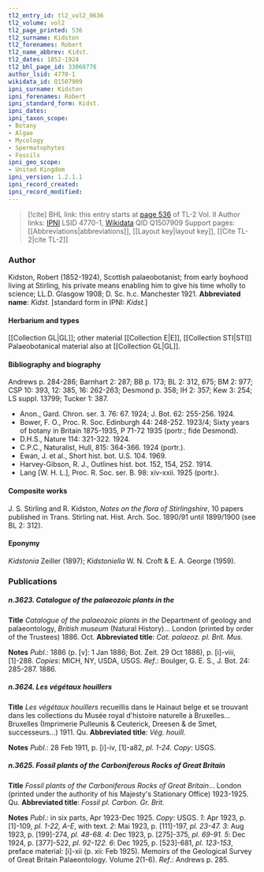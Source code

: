 ```yaml
---
tl2_entry_id: tl2_vol2_0636
tl2_volume: vol2
tl2_page_printed: 536
tl2_surname: Kidston
tl2_forenames: Robert
tl2_name_abbrev: Kidst.
tl2_dates: 1852-1924
tl2_bhl_page_id: 33068778
author_lsid: 4770-1
wikidata_id: Q1507909
ipni_surname: Kidston
ipni_forenames: Robert
ipni_standard_form: Kidst.
ipni_dates: 
ipni_taxon_scope: 
- Botany
- Algae
- Mycology
- Spermatophytes
- Fossils
ipni_geo_scope: 
- United Kingdom
ipni_version: 1.2.1.1
ipni_record_created: 
ipni_record_modified:
---
```


> [!cite] BHL link: this entry starts at [page 536](https://www.biodiversitylibrary.org/page/33068778) of TL-2 Vol. II
> Author links: [IPNI](https://www.ipni.org/a/4770-1) LSID 4770-1, [Wikidata](https://www.wikidata.org/wiki/Q1507909) QID Q1507909
> Support pages: [[Abbreviations|abbreviations]], [[Layout key|layout key]], [[Cite TL-2|cite TL-2]]

### Author

Kidston, Robert (1852-1924), Scottish palaeobotanist; from early boyhood living at Stirling, his private means enabling him to give his time wholly to science; LL.D. Glasgow 1908; D. Sc. h.c. Manchester 1921. 
**Abbreviated name**: *Kidst.* \[standard form in IPNI: *Kidst.*\]

#### Herbarium and types

[[Collection GL|GL]]; other material [[Collection E|E]], [[Collection STI|STI]] Palaeobotanical material also at [[Collection GL|GL]].

#### Bibliography and biography

Andrews p. 284-286; Barnhart 2: 287; BB p. 173; BL 2: 312, 675; BM 2: 977; CSP 10: 393, 12: 385, 16: 262-263; Desmond p. 358; IH 2: 357; Kew 3: 254; LS suppl. 13799; Tucker 1: 387.
- Anon., Gard. Chron. ser. 3. 76: 67. 1924; J. Bot. 62: 255-256. 1924.
- Bower, F. O., Proc. R. Soc. Edinburgh 44: 248-252. 1923/4; Sixty years of botany in Britain 1875-1935, P 71-72 1935 (portr.; fide Desmond).
- D.H.S., Nature 114: 321-322. 1924.
- C.P.C., Naturalist, Hull, 815: 364-366. 1924 (portr.).
- Ewan, J. et al., Short hist. bot. U.S. 104. 1969.
- Harvey-Gibson, R. J., Outlines hist. bot. 152, 154, 252. 1914.
- Lang \[W. H. L.\], Proc. R. Soc. ser. B. 98: xiv-xxii. 1925 (portr.).

#### Composite works

J. S. Stirling and R. Kidston, *Notes on the flora of Stirlingshire*, 10 papers published in Trans. Stirling nat. Hist. Arch. Soc. 1890/91 until 1899/1900 (see BL 2: 312).

#### Eponymy

*Kidstonia* Zeiller (1897); *Kidstoniella* W. N. Croft & E. A. George (1959).

### Publications

##### n.3623. Catalogue of the palaeozoic plants in the

**Title**
*Catalogue of the palaeozoic plants in the* Department of geology and palaeontology, *British museum* (Natural History)... London (printed by order of the Trustees) 1886. Oct.
**Abbreviated title**: *Cat. palaeoz. pl. Brit. Mus.*

**Notes**
*Publ*.: 1886 (p. \[v\]: 1 Jan 1886; Bot. Zeit. 29 Oct 1886), p. \[i\]-viii, \[1\]-288. *Copies*: MICH, NY, USDA, USGS.
*Ref*.: Boulger, G. E. S., J. Bot. 24: 285-287. 1886.

##### n.3624. Les végétaux houillers

**Title**
*Les végétaux houillers* recueillis dans le Hainaut belge et se trouvant dans les collections du Musée royal d'histoire naturelle à Bruxelles... Bruxelles (Imprimerie Pulleunis & Ceuterick, Dreesen & de Smet, successeurs...) 1911. Qu.
**Abbreviated title**: *Vég. houill.*

**Notes**
*Publ*.: 28 Feb 1911, p. \[i\]-iv, \[1\]-a82, *pl. 1-24. Copy*: USGS.

##### n.3625. Fossil plants of the Carboniferous Rocks of Great Britain

**Title**
*Fossil plants of the Carboniferous Rocks of Great Britain*... London (printed under the authority of his Majesty's Stationary Office) 1923-1925. Qu.
**Abbreviated title**: *Fossil pl. Carbon. Gr. Brit.*

**Notes**
*Publ*.: in six parts, Apr 1923-Dec 1925. *Copy*: USGS.
*1*: Apr 1923, p. \[1\]-109, *pl. 1-22, A-E*, with text.
*2*: Mai 1923, p. \[111\]-197, *pl. 23-47.*
*3*: Aug 1923, p. \[199\]-274, *pl. 48-68.*
*4*: Dec 1923, p. \[275\]-375, *pl. 69-91.*
*5*: Dec 1924, p. \[377\]-522, *pl. 92-122.*
*6*: Dec 1925, p. \[523\]-681, *pl. 123-153*, preface material: \[i\]-xii (p. xii: Feb 1925).
Memoirs of the Geological Survey of Great Britain Palaeontology. Volume 2(1-6).
*Ref*.: Andrews p. 285.

